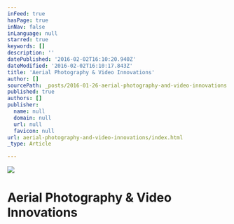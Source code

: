 ```yaml
---
inFeed: true
hasPage: true
inNav: false
inLanguage: null
starred: true
keywords: []
description: ''
datePublished: '2016-02-02T16:10:20.940Z'
dateModified: '2016-02-02T16:10:17.843Z'
title: 'Aerial Photography & Video Innovations'
author: []
sourcePath: _posts/2016-01-26-aerial-photography-and-video-innovations.md
published: true
authors: []
publisher:
  name: null
  domain: null
  url: null
  favicon: null
url: aerial-photography-and-video-innovations/index.html
_type: Article

---
```

![](https://s3-us-west-2.amazonaws.com/the-grid-img/p/b22343a9e377d394adafdd4b936161d00060add1.png)

# Aerial Photography & Video Innovations